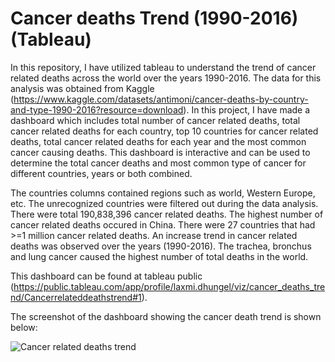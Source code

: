 # Cancer deaths Trend (1990-2016) (Tableau)
In this repository, I have utilized tableau to understand the trend of cancer related deaths across the world over the years 1990-2016. The data for this analysis was obtained from Kaggle (https://www.kaggle.com/datasets/antimoni/cancer-deaths-by-country-and-type-1990-2016?resource=download). 
In this project, I have made a dashboard which includes total number of cancer related deaths, total cancer related deaths for each country, top 10 countries for cancer related deaths, total cancer related deaths for each year and the most common cancer causing deaths. This dashboard is interactive and can be used to determine the total cancer deaths and most common type of cancer for different countries, years or both combined. 

The countries columns contained regions such as world, Western Europe, etc. The unrecognized countries were filtered out during the data analysis. There were total 190,838,396 cancer related deaths. The highest number of cancer related deaths occured in China. There were 27 countries that had >=1 million cancer related deaths. An increase trend in cancer related deaths was observed over the years (1990-2016). The trachea, bronchus and lung cancer caused the highest number of total deaths in the world. 

This dashboard can be found at tableau public (https://public.tableau.com/app/profile/laxmi.dhungel/viz/cancer_deaths_trend/Cancerrelateddeathstrend#1).


The screenshot of the dashboard showing the cancer death trend is shown below: 

![Cancer related deaths trend](https://github.com/user-attachments/assets/8747bbd2-2b68-4c1e-b04f-ab79dcffe6f7)
